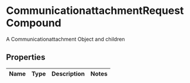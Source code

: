 

# CommunicationattachmentRequestCompound

A Communicationattachment Object and children

## Properties

| Name | Type | Description | Notes |
|------------ | ------------- | ------------- | -------------|



